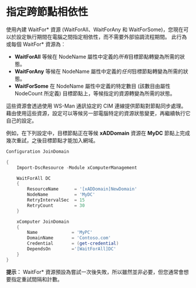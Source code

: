 # 指定跨節點相依性

使用內建 WaitFor\* 資源 (WaitForAll、WaitForAny 和 WaitForSome)，您現在可以於設定執行期間在電腦之間指定相依性，而不需要外部協調流程期間。 此行為或每個 WaitFor\* 資源為︰

* **WaitForAll** 等候在 NodeName 屬性中定義的*所有*目標節點轉變為所需的狀態。
* **WaitForAny** 等候在 NodeName 屬性中定義的*任何*目標節點轉變為所需的狀態。
* **WaitForSome** 在 NodeName 屬性中定義的特定數目 (該數目由屬性 NodeCount 所定義) 目標節點上，等候指定的資源轉變為所需的狀態。

這些資源會透過使用 WS-Man 通訊協定的 CIM 連線提供節點對節點同步處理。 藉由使用這些資源，設定可以等候另一部電腦特定的資源狀態變更，再繼續執行它自己的設定。 

例如，在下列設定中，目標節點正在等候 **xADDomain** 資源在 **MyDC** 節點上完成幾次重試，之後目標節點才能加入網域。

```PowerShell
Configuration JoinDomain

{
    Import-DscResource -Module xComputerManagement

    WaitForAll DC
    {
        ResourceName      = '[xADDomain]NewDomain'
        NodeName          = 'MyDC'
        RetryIntervalSec  = 15
        RetryCount        = 30
    }

    xComputer JoinDomain
    {
        Name             = 'MyPC'
        DomainName       = 'Contoso.com'
        Credential       = (get-credential)
        DependsOn        ='[WaitForAll]DC'
    }
}
```
**提示︰** WaitFor\* 資源預設為嘗試一次後失敗，所以雖然並非必要，但您通常會想要指定重試間隔和計數。
<!--HONumber=Mar16_HO2-->
